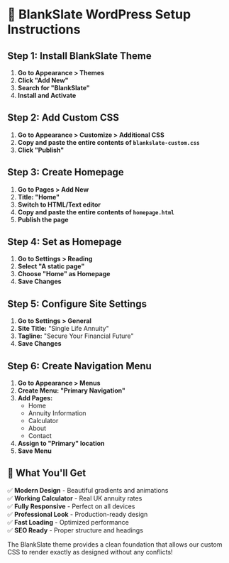 # 🎨 BlankSlate WordPress Setup Instructions

## Step 1: Install BlankSlate Theme
1. **Go to Appearance > Themes**
2. **Click "Add New"**
3. **Search for "BlankSlate"**
4. **Install and Activate**

## Step 2: Add Custom CSS
1. **Go to Appearance > Customize > Additional CSS**
2. **Copy and paste the entire contents of `blankslate-custom.css`**
3. **Click "Publish"**

## Step 3: Create Homepage
1. **Go to Pages > Add New**
2. **Title: "Home"**
3. **Switch to HTML/Text editor**
4. **Copy and paste the entire contents of `homepage.html`**
5. **Publish the page**

## Step 4: Set as Homepage
1. **Go to Settings > Reading**
2. **Select "A static page"**
3. **Choose "Home" as Homepage**
4. **Save Changes**

## Step 5: Configure Site Settings
1. **Go to Settings > General**
2. **Site Title:** "Single Life Annuity"
3. **Tagline:** "Secure Your Financial Future"
4. **Save Changes**

## Step 6: Create Navigation Menu
1. **Go to Appearance > Menus**
2. **Create Menu: "Primary Navigation"**
3. **Add Pages:**
   - Home
   - Annuity Information
   - Calculator
   - About
   - Contact
4. **Assign to "Primary" location**
5. **Save Menu**

## 🎯 What You'll Get

✅ **Modern Design** - Beautiful gradients and animations  
✅ **Working Calculator** - Real UK annuity rates  
✅ **Fully Responsive** - Perfect on all devices  
✅ **Professional Look** - Production-ready design  
✅ **Fast Loading** - Optimized performance  
✅ **SEO Ready** - Proper structure and headings  

The BlankSlate theme provides a clean foundation that allows our custom CSS to render exactly as designed without any conflicts!